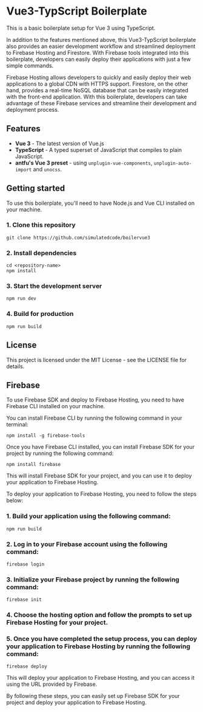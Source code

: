 # Vue3-TypScript Boilerplate

This is a basic boilerplate setup for Vue 3 using TypeScript.

In addition to the features mentioned above, this Vue3-TypScript boilerplate also provides an easier development workflow and streamlined deployment to Firebase Hosting and Firestore. With Firebase tools integrated into this boilerplate, developers can easily deploy their applications with just a few simple commands.

Firebase Hosting allows developers to quickly and easily deploy their web applications to a global CDN with HTTPS support. Firestore, on the other hand, provides a real-time NoSQL database that can be easily integrated with the front-end application. With this boilerplate, developers can take advantage of these Firebase services and streamline their development and deployment process.

## Features

- **Vue 3** - The latest version of Vue.js
- **TypeScript** - A typed superset of JavaScript that compiles to plain JavaScript.
- **antfu's Vue 3 preset** - using `unplugin-vue-components`, `unplugin-auto-import` and `unocss`.

## Getting started

To use this boilerplate, you'll need to have Node.js and Vue CLI installed on your machine.

### 1. Clone this repository

```
git clone https://github.com/simulatedcode/boilervue3

```

### 2. Install dependencies

```
cd <repository-name>
npm install

```

### 3. Start the development server

```
npm run dev

```

### 4. Build for production

```
npm run build

```

## License

This project is licensed under the MIT License - see the LICENSE file for details.

## Firebase

To use Firebase SDK and deploy to Firebase Hosting, you need to have Firebase CLI installed on your machine.

You can install Firebase CLI by running the following command in your terminal:

```
npm install -g firebase-tools

```

Once you have Firebase CLI installed, you can install Firebase SDK for your project by running the following command:

```
npm install firebase

```

This will install Firebase SDK for your project, and you can use it to deploy your application to Firebase Hosting.

To deploy your application to Firebase Hosting, you need to follow the steps below:

### 1. Build your application using the following command:

```
npm run build

```

### 2. Log in to your Firebase account using the following command:

```
firebase login

```

### 3. Initialize your Firebase project by running the following command:
```
firebase init

```

### 4. Choose the hosting option and follow the prompts to set up Firebase Hosting for your project.

### 5. Once you have completed the setup process, you can deploy your application to Firebase Hosting by running the following command:

```
firebase deploy

```

This will deploy your application to Firebase Hosting, and you can access it using the URL provided by Firebase.

By following these steps, you can easily set up Firebase SDK for your project and deploy your application to Firebase Hosting.
